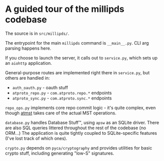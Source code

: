 # A guided tour of the millipds codebase

The source is in `src/millipds/`.

The entrypoint for the main `millipds` command is `__main__.py`. CLI arg parsing happens here.

If you choose to launch the server, it calls out to `service.py`, which sets up an `aiohttp` application.

General-purpose routes are implemented right there in `service.py`, but others are handled in:

- `auth_oauth.py` - oauth stuff
- `atproto_repo.py` - `com.atproto.repo.*` endpoints
- `atproto_sync.py` - `com.atproto.sync.*` endpoints

`repo_ops.py` implements core repo commit logic - it's quite complex, even though [atmst](https://github.com/DavidBuchanan314/atmst) takes care of the actual MST operations.

`database.py` handles Database Stuff™, using `apsw` as an SQLite driver. There are also SQL queries littered throughout the rest of the codebase (no ORM...) The application is quite tightly coupled to SQLite-specific features (I've lost track of which ones).

`crypto.py` depends on `pyca/cryptography` and provides utilities for basic crypto stuff, including generating "low-S" signatures.
